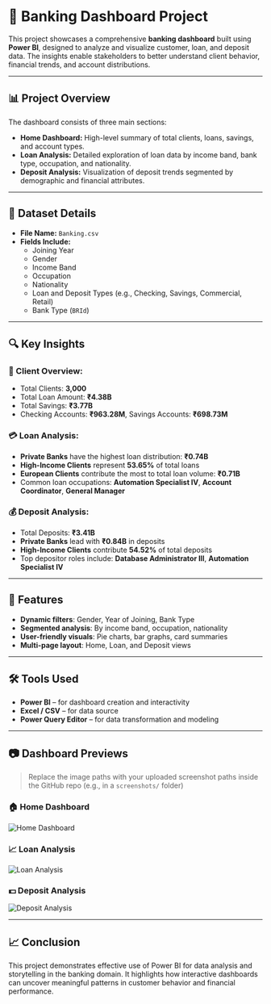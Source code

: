 # 🏦 Banking Dashboard Project

This project showcases a comprehensive **banking dashboard** built using **Power BI**, designed to analyze and visualize customer, loan, and deposit data. The insights enable stakeholders to better understand client behavior, financial trends, and account distributions.

---

## 📊 Project Overview

The dashboard consists of three main sections:

- **Home Dashboard:** High-level summary of total clients, loans, savings, and account types.
- **Loan Analysis:** Detailed exploration of loan data by income band, bank type, occupation, and nationality.
- **Deposit Analysis:** Visualization of deposit trends segmented by demographic and financial attributes.

---

## 📁 Dataset Details

- **File Name:** `Banking.csv`
- **Fields Include:**
  - Joining Year
  - Gender
  - Income Band
  - Occupation
  - Nationality
  - Loan and Deposit Types (e.g., Checking, Savings, Commercial, Retail)
  - Bank Type (`BRId`)

---

## 🔍 Key Insights

### 👥 Client Overview:
- Total Clients: **3,000**
- Total Loan Amount: **₹4.38B**
- Total Savings: **₹3.77B**
- Checking Accounts: **₹963.28M**, Savings Accounts: **₹698.73M**

### 💳 Loan Analysis:
- **Private Banks** have the highest loan distribution: **₹0.74B**
- **High-Income Clients** represent **53.65%** of total loans
- **European Clients** contribute the most to total loan volume: **₹0.71B**
- Common loan occupations: **Automation Specialist IV**, **Account Coordinator**, **General Manager**

### 💰 Deposit Analysis:
- Total Deposits: **₹3.41B**
- **Private Banks** lead with **₹0.84B** in deposits
- **High-Income Clients** contribute **54.52%** of total deposits
- Top depositor roles include: **Database Administrator III**, **Automation Specialist IV**

---

## 📌 Features

- **Dynamic filters**: Gender, Year of Joining, Bank Type
- **Segmented analysis**: By income band, occupation, nationality
- **User-friendly visuals**: Pie charts, bar graphs, card summaries
- **Multi-page layout**: Home, Loan, and Deposit views

---

## 🛠 Tools Used

- **Power BI** – for dashboard creation and interactivity
- **Excel / CSV** – for data source
- **Power Query Editor** – for data transformation and modeling

---

## 📷 Dashboard Previews

> Replace the image paths with your uploaded screenshot paths inside the GitHub repo (e.g., in a `screenshots/` folder)

### 🏠 Home Dashboard
![Home Dashboard]("C:\Users\Rushik\Pictures\Screenshots\banking.png")

### 📈 Loan Analysis
![Loan Analysis]("C:\Users\Rushik\Pictures\Screenshots\loan_analysis.png")

### 💵 Deposit Analysis
![Deposit Analysis]("C:\Users\Rushik\Pictures\Screenshots\deposit_analysis.png")

---

## 📈 Conclusion

This project demonstrates effective use of Power BI for data analysis and storytelling in the banking domain. It highlights how interactive dashboards can uncover meaningful patterns in customer behavior and financial performance.



